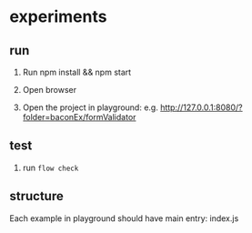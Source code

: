 # experiments

## run

1. Run npm install && npm start

2. Open browser

3. Open the project in playground: e.g. http://127.0.0.1:8080/?folder=baconEx/formValidator

## test

1. run `flow check`

## structure

Each example in playground should have main entry: index.js
